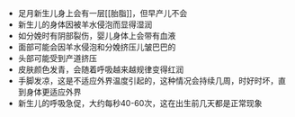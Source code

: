 

- 足月新生儿身上会有一层[[胎脂]]，但早产儿不会
- 新生儿的身体因被羊水侵泡而显得湿润
- 如分娩时有阴部裂伤，婴儿身体上会带有血液
- 面部可能会因羊水侵泡和分娩挤压儿皱巴巴的
- 头部可能受到产道挤压
- 皮肤颜色发青，会随着呼吸越来越规律变得红润
- 手脚发凉，这是不适应外界温度引起的，这种情况会持续几周，时好时坏，直到身体更适应外界
- 新生儿的呼吸急促，大约每秒40-60次，这在出生前几天都是正常现象
